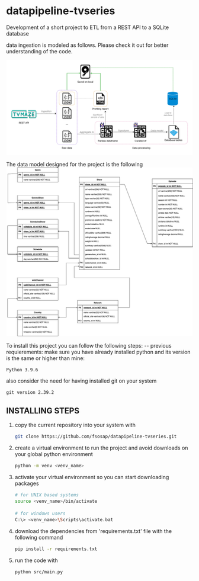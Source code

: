 # datapipeline-tvseries

Development of a short project to ETL from a REST API to a SQLite database

data ingestion is modeled as follows. Please check it out for better understanding of the code.

![data pipeline design](model/pipeline_design.jpg)

The data model designed for the project is the following
![data model](model/datamodel_tvseries.jpg)

To install this project you can follow the following steps:
-- previous requierements:
make sure you have already installed python and its version is the same or higher than mine:

```text
Python 3.9.6
```

also consider the need for having installed git on your system

```text
git version 2.39.2
```

## INSTALLING STEPS

1. copy the current repository into your system with

    ```bash
    git clone https://github.com/fsosap/datapipeline-tvseries.git
    ```

2. create a virtual environment to run the project and avoid downloads on your global python environment

    ```bash
    python -m venv <venv_name>
    ```

3. activate your virtual environment so you can start downloading packages

    ```bash
    # for UNIX based systems
    source <venv_name>/bin/activate

    # for windows users
    C:\> <venv_name>\Scripts\activate.bat
    ```

4. download the dependencies from 'requirements.txt' file with the following command

    ```bash
    pip install -r requirements.txt
    ```

5. run the code with

    ```bash
    python src/main.py
    ```
